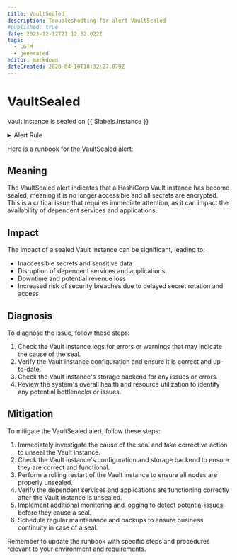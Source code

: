```yaml
---
title: VaultSealed
description: Troubleshooting for alert VaultSealed
#published: true
date: 2023-12-12T21:12:32.022Z
tags: 
  - LGTM
  - generated
editor: markdown
dateCreated: 2020-04-10T18:32:27.079Z
---
```


# VaultSealed

Vault instance is sealed on {{ $labels.instance }}

<details>
  <summary>Alert Rule</summary>

{{% rule "hashicorp-vault/hashicorp-vault-internal.yml" "VaultSealed" %}}

{{% comment %}}

```yaml
alert: VaultSealed
expr: vault_core_unsealed == 0
for: 0m
labels:
    severity: critical
annotations:
    summary: Vault sealed (instance {{ $labels.instance }})
    description: |-
        Vault instance is sealed on {{ $labels.instance }}
          VALUE = {{ $value }}
          LABELS = {{ $labels }}
    runbook: https://github.com/srerun/prometheus-alerts/blob/main/content/runbooks/hashicorp-vault-internal/VaultSealed.md

```

{{% /comment %}}

</details>


Here is a runbook for the VaultSealed alert:

## Meaning

The VaultSealed alert indicates that a HashiCorp Vault instance has become sealed, meaning it is no longer accessible and all secrets are encrypted. This is a critical issue that requires immediate attention, as it can impact the availability of dependent services and applications.

## Impact

The impact of a sealed Vault instance can be significant, leading to:

* Inaccessible secrets and sensitive data
* Disruption of dependent services and applications
* Downtime and potential revenue loss
* Increased risk of security breaches due to delayed secret rotation and access

## Diagnosis

To diagnose the issue, follow these steps:

1. Check the Vault instance logs for errors or warnings that may indicate the cause of the seal.
2. Verify the Vault instance configuration and ensure it is correct and up-to-date.
3. Check the Vault instance's storage backend for any issues or errors.
4. Review the system's overall health and resource utilization to identify any potential bottlenecks or issues.

## Mitigation

To mitigate the VaultSealed alert, follow these steps:

1. Immediately investigate the cause of the seal and take corrective action to unseal the Vault instance.
2. Check the Vault instance's configuration and storage backend to ensure they are correct and functional.
3. Perform a rolling restart of the Vault instance to ensure all nodes are properly unsealed.
4. Verify the dependent services and applications are functioning correctly after the Vault instance is unsealed.
5. Implement additional monitoring and logging to detect potential issues before they cause a seal.
6. Schedule regular maintenance and backups to ensure business continuity in case of a seal.

Remember to update the runbook with specific steps and procedures relevant to your environment and requirements.